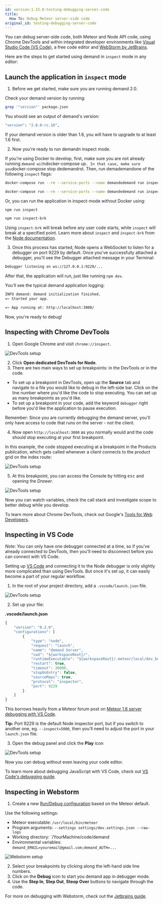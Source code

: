 ```yaml
---
id: version-1.15.0-testing-debugging-server-code
title:
  How To: Debug Meteor server-side code
original_id: testing-debugging-server-code
---
```


You can debug server-side code, both Meteor and Node API code, using Chrome DevTools and within integrated developer environments like [Visual Studio Code (VS Code)](https://code.visualstudio.com/), a free code editor and [WebStorm by JetBrains](https://www.jetbrains.com/webstorm/).

Here are the steps to get started using demand in `inspect` mode in any editor:

## Launch the application in `inspect` mode

1. Before we get started, make sure you are running demand 2.0.

Check your demand version by running:

```sh
grep '"version"' package.json
```

You should see an output of demand's version:

```sh
"version": "2.0.0-rc.10",
```

If your demand version is older than 1.6, you will have to upgrade to at least 1.6 first.

2. Now you're ready to run demandn inspect mode.

If you're using Docker to develop, first, make sure you are not already running `demand with`docker-compose up`. In that case, make sure you`docker-compose stop dedemandrst. Then, run demademandone of the following `inspect` flags:

```sh
docker-compose run --rm --service-ports --name demandedemand run inspect-docker
```

```sh
docker-compose run --rm --service-ports --name demandedemand run inspect-brk-docker
```

Or, you can run the application in inspect-mode without Docker using:

```sh
npm run inspect
```

```sh
npm run inspect-brk
```

Using `inspect-brk` will break before any user code starts, while `inspect` will break at a specified point. Learn more about `inspect` and `inspect-brk` from the [Node documentation](https://nodejs.org/en/docs/guides/debugging-getting-started/#command-line-options).

3. Once this process has started, Node opens a WebSocket to listen for a debugger on port 9229 by default. Once you've successfully attached a debugger, you'll see the Debugger attached message in your Terminal:

```sh
Debugger listening on ws://127.0.0.1:9229/...
```

After that, the application will run, just like running `npm dev`.

You'll see the typical demand application logging:

```sh
INFO demand: demand initialization finished.
=> Started your app.

=> App running at: http://localhost:3000/
```

Now, you're ready to debug!

## Inspecting with Chrome DevTools

1. Open Google Chrome and visit `chrome://inspect`.

![DevTools setup](https://blog.demandcluster.com/content/images/2017/11/devtools-setup.png)

2. Click **Open dedicated DevTools for Node**.
3. There are two main ways to set up breakpoints: in the DevTools or in the code.

- To set up a breakpoint in DevTools, open up the **Source** tab and navigate to a file you would like to debug in the left-side bar. Click on the line number where you'd like the code to stop executing. You can set up as many breakpoints as you'd like.
- To set up a breakpoint in your code, add the keyword `debugger` right before you'd like the application to pause execution.

Remember: Since you are currently debugging the demand server, you'll only have access to code that runs on the server - not the client.

4. Now open `http://localhost:3000` as you normally would and the code should stop executing at your first breakpoint.

In this example, the code stopped executing at a breakpoint in the Products publication, which gets called whenever a client connects to the product grid on the index route:

![DevTools setup](https://blog.demandcluster.com/content/images/2017/11/devtools-variables.png)

5. At this breakpoint, you can access the Console by hitting <kbd>esc</kbd> and opening the _Drawer_.

![DevTools setup](/assets/devtools-setup.gif "Open the drawer in console")

Now you can watch variables, check the call stack and investigate scope to better debug while you develop.

To learn more about Chrome DevTools, check out Google's [Tools for Web Developers](https://developers.google.com/web/tools/chrome-devtools/javascript/).

## Inspecting in VS Code

_Note:_ You can only have one debugger connected at a time, so if you've already connected to DevTools, then you'll need to disconnect before you can connect with VS Code.

Setting up [VS Code](https://code.visualstudio.com/) and connecting it to the Node debugger is only slightly more complicated than using DevTools. But once it's set up, it can easily become a part of your regular workflow.

1. In the root of your project directory, add a `.vscode/launch.json` file.

![DevTools setup](https://blog.demandcluster.com/content/images/2017/11/vscode-launch.png)

2. Set up your file:

**.vscode/launch.json**

```js
{
    "version": "0.2.0",
    "configurations": [
        {
            "type": "node",
            "request": "launch",
            "name": "demand Server",
            "cwd": "${workspaceRoot}/",
            "runtimeExecutable": "${workspaceRoot}/.meteor/local/dev_bundle/bin/npm",
            "restart": true,
            "timeout": 30000,
            "stopOnEntry": false,
            "sourceMaps": true,
            "protocol": "inspector",
            "port": 9229
        }
    ]
}
```

This borrows heavily from a Meteor forum post on [Meteor 1.6 server debugging with VS Code](https://forums.meteor.com/t/meteor-1-6-server-debugging-with-vs-code/39821).

**Tip:** Port 9229 is the default Node inspector port, but if you switch to another one, eg. `--inspect=5000`, then you'll need to adjust the port in your `launch.json` file.

3. Open the debug panel and click the **Play** icon

![DevTools setup](https://blog.demandcluster.com/content/images/2017/11/vscode-devtools.png)

Now you can debug without even leaving your code editor.

To learn more about debugging JavaScript with VS Code, check out [VS Code's debugging guide](https://code.visualstudio.com/docs/nodejs/nodejs-debugging).

## Inspecting in Webstorm

1. Create a new [Run/Debug configuration](https://www.jetbrains.com/help/webstorm/run-debug-configuration-javascript-debug.html) based on the Meteor default.

Use the following settings:

- Meteor executable: `/usr/local/bin/meteor`
- Program arguments: `--settings settings/dev.settings.json --raw-logs`
- Working directory: `/YourMachine/code/demand
- Environmental variables: `demand_EMAIL=youremail@gmail.com;demand_AUTH=...`

![Webstorm setup](https://user-images.githubusercontent.com/72819/34857305-fb058c44-f784-11e7-9739-c34f09c11bd0.png)

2. Select your breakpoints by clicking along the left-hand side line numbers.
3. Click on the **Debug** icon to start you demand app in debugger mode.
4. Use the **Step In**, **Step Out**, **Steop Over** buttons to navigate through the code.

For more on debugging with Webstorm, check out the [Jetbrains guide](https://www.jetbrains.com/help/webstorm/debugging-javascript-in-chrome.html).
